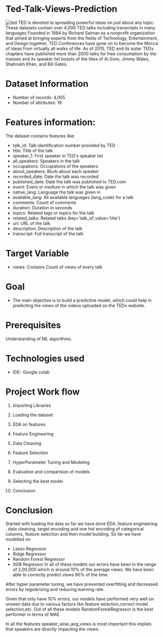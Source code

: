 # Ted-Talk-Views-Prediction
![ted](https://github.com/Asohail115/Ted-Talk-Views-Prediction/assets/80779216/93b2b966-3051-49b0-9abb-518d1ec146b0)
TED is devoted to spreading powerful ideas on just about any topic. These datasets contain over 4,000 TED talks including transcripts in many languages Founded in 1984 by Richard Salman as a nonprofit organization that aimed at bringing experts from the fields of Technology, Entertainment, and Design together, TED Conferences have gone on to become the Mecca of ideas from virtually all walks of life. As of 2015, TED and its sister TEDx chapters have published more than 2000 talks for free consumption by the masses and its speaker list boasts of the likes of Al Gore, Jimmy Wales, Shahrukh Khan, and Bill Gates.
# Dataset Information
- Number of records: 4,005
- Number of attributes: 19
# Features information:
The dataset contains features like:
- talk_id: Talk identification number provided by TED
- title: Title of the talk
- speaker_1: First speaker in TED's speaker list
- all_speakers: Speakers in the talk
- occupations: Occupations of the speakers
- about_speakers: Blurb about each speaker
- recorded_date: Date the talk was recorded
- published_date: Date the talk was published to TED.com
- event: Event or medium in which the talk was given
- native_lang: Language the talk was given in
- available_lang: All available languages (lang_code) for a talk
- comments: Count of comments
- duration: Duration in seconds
- topics: Related tags or topics for the talk
- related_talks: Related talks (key='talk_id',value='title')
- url: URL of the talk
- description: Description of the talk
- transcript: Full transcript of the talk
# Target Variable
- views: Contains Count of views of every talk
# Goal
- The main objective is to build a predictive model, which could help in predicting the views of the videos uploaded on the TEDx website.
# Prerequisites
Understanding of ML algorithms.
# Technologies used
- IDE- Google colab
# Project Work flow
1. Importing Libraries

2. Loading the dataset

3. EDA on features

4. Feature Engineering

5. Data Cleaning

6. Feature Selection

7. HyperParameter Tuning and Modeling

8. Evaluation and comparision of models

9. Selecting the best model

10. Conclusion
# Conclusion
Started with loading the data so far we have done EDA ,feature engineering , data cleaning, target encoding and one hot encoding of categorical columns, feature selection and then model building. So far we have modelled on

- Lasso Regressor
- Ridge Regressor
- Random Forest Regressor
- XGB Regressor
In all of these models our errors have been in the range of 2,00,000 which is around 10% of the average views. We have been able to correctly predict views 90% of the time.

After hyper parameter tuning, we have prevented overfitting and decreased errors by regularizing and reducing learning rate.

Given that only have 10% errors, our models have performed very well on unseen data due to various factors like feature selection,correct model selection,etc. Out of all these models RandomForestRegressor is the best performer in terms of MAE.

In all the features speaker_wise_avg_views is most important this implies that speakers are directly impacting the views.
